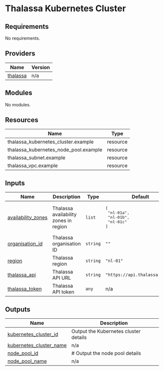 # Thalassa Kubernetes Cluster

## Requirements

No requirements.

## Providers

| Name | Version |
|------|---------|
| <a name="provider_thalassa"></a> [thalassa](#provider\_thalassa) | n/a |

## Modules

No modules.

## Resources

| Name | Type |
|------|------|
| thalassa_kubernetes_cluster.example | resource |
| thalassa_kubernetes_node_pool.example | resource |
| thalassa_subnet.example | resource |
| thalassa_vpc.example | resource |

## Inputs

| Name | Description | Type | Default | Required |
|------|-------------|------|---------|:--------:|
| <a name="input_availability_zones"></a> [availability\_zones](#input\_availability\_zones) | Thalassa availability zones in region | `list` | <pre>[<br/>  "nl-01a",<br/>  "nl-01b",<br/>  "nl-01c"<br/>]</pre> | no |
| <a name="input_organisation_id"></a> [organisation\_id](#input\_organisation\_id) | Thalassa organisation ID | `string` | `""` | no |
| <a name="input_region"></a> [region](#input\_region) | Thalassa region | `string` | `"nl-01"` | no |
| <a name="input_thalassa_api"></a> [thalassa\_api](#input\_thalassa\_api) | Thalassa API URL | `string` | `"https://api.thalassa.cloud"` | no |
| <a name="input_thalassa_token"></a> [thalassa\_token](#input\_thalassa\_token) | Thalassa API token | `any` | n/a | yes |

## Outputs

| Name | Description |
|------|-------------|
| <a name="output_kubernetes_cluster_id"></a> [kubernetes\_cluster\_id](#output\_kubernetes\_cluster\_id) | Output the Kubernetes cluster details |
| <a name="output_kubernetes_cluster_name"></a> [kubernetes\_cluster\_name](#output\_kubernetes\_cluster\_name) | n/a |
| <a name="output_node_pool_id"></a> [node\_pool\_id](#output\_node\_pool\_id) | # Output the node pool details |
| <a name="output_node_pool_name"></a> [node\_pool\_name](#output\_node\_pool\_name) | n/a |
